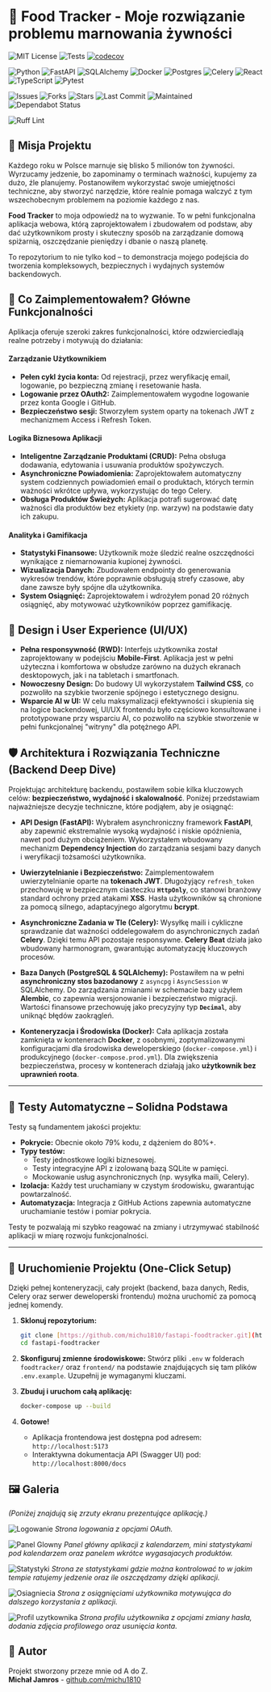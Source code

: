 # 🍲 Food Tracker - Moje rozwiązanie problemu marnowania żywności

<!-- Licencja i statusy testów -->
![MIT License](https://img.shields.io/github/license/michu1810/fastapi-foodtracker?style=flat-square)
![Tests](https://github.com/michu1810/fastapi-foodtracker/actions/workflows/tests.yml/badge.svg?style=flat-square)
[![codecov](https://codecov.io/gh/michu1810/fastapi-foodtracker/branch/main/graph/badge.svg?token=87SFXHBP46)](https://codecov.io/gh/michu1810/fastapi-foodtracker)

<!-- Technologie -->
![Python](https://img.shields.io/badge/python-3.13-blue?style=flat-square)
![FastAPI](https://img.shields.io/badge/FastAPI-0.115-green?style=flat-square)
![SQLAlchemy](https://img.shields.io/badge/SQLAlchemy-2.0-red?style=flat-square)
![Docker](https://img.shields.io/badge/docker-%230db7ed.svg?style=flat-square&logo=docker&logoColor=white)
![Postgres](https://img.shields.io/badge/postgres-%23316192.svg?style=flat-square&logo=postgresql&logoColor=white)
![Celery](https://img.shields.io/badge/Celery-37782A?style=flat-square&logo=celery&logoColor=white)
![React](https://img.shields.io/badge/react-%2320232a.svg?style=flat-square&logo=react&logoColor=%2361DAFB)
![TypeScript](https://img.shields.io/badge/typescript-%23007ACC.svg?style=flat-square&logo=typescript&logoColor=white)
![Pytest](https://img.shields.io/badge/pytest-✓-green?style=flat-square)

<!-- Statystyki repozytorium -->
![Issues](https://img.shields.io/github/issues/michu1810/fastapi-foodtracker?style=flat-square)
![Forks](https://img.shields.io/github/forks/michu1810/fastapi-foodtracker?style=flat-square)
![Stars](https://img.shields.io/github/stars/michu1810/fastapi-foodtracker?style=flat-square)
![Last Commit](https://img.shields.io/github/last-commit/michu1810/fastapi-foodtracker?style=flat-square)
![Maintained](https://img.shields.io/maintenance/yes/2025?style=flat-square)
![Dependabot Status](https://img.shields.io/badge/dependencies-up--to--date-brightgreen?style=flat-square)

<!-- Ruff Lint - popraw link do Twojego workflow w repo -->
![Ruff Lint](https://github.com/michu1810/fastapi-foodtracker/.pre-commit-config.yaml/badge.svg?style=flat-square)
## 🎯 Misja Projektu

Każdego roku w Polsce marnuje się blisko 5 milionów ton żywności. Wyrzucamy jedzenie, bo zapominamy o terminach ważności, kupujemy za dużo, źle planujemy. Postanowiłem wykorzystać swoje umiejętności techniczne, aby stworzyć narzędzie, które realnie pomaga walczyć z tym wszechobecnym problemem na poziomie każdego z nas.

**Food Tracker** to moja odpowiedź na to wyzwanie. To w pełni funkcjonalna aplikacja webowa, którą zaprojektowałem i zbudowałem od podstaw, aby dać użytkownikom prosty i skuteczny sposób na zarządzanie domową spiżarnią, oszczędzanie pieniędzy i dbanie o naszą planetę.

To repozytorium to nie tylko kod – to demonstracja mojego podejścia do tworzenia kompleksowych, bezpiecznych i wydajnych systemów backendowych.

## 🌟 Co Zaimplementowałem? Główne Funkcjonalności

Aplikacja oferuje szeroki zakres funkcjonalności, które odzwierciedlają realne potrzeby i motywują do działania:

#### Zarządzanie Użytkownikiem
- **Pełen cykl życia konta:** Od rejestracji, przez weryfikację email, logowanie, po bezpieczną zmianę i resetowanie hasła.
- **Logowanie przez OAuth2:** Zaimplementowałem wygodne logowanie przez konta Google i GitHub.
- **Bezpieczeństwo sesji:** Stworzyłem system oparty na tokenach JWT z mechanizmem Access i Refresh Token.

#### Logika Biznesowa Aplikacji
- **Inteligentne Zarządzanie Produktami (CRUD):** Pełna obsługa dodawania, edytowania i usuwania produktów spożywczych.
- **Asynchroniczne Powiadomienia:** Zaprojektowałem automatyczny system codziennych powiadomień email o produktach, których termin ważności wkrótce upływa, wykorzystując do tego Celery.
- **Obsługa Produktów Świeżych:** Aplikacja potrafi sugerować datę ważności dla produktów bez etykiety (np. warzyw) na podstawie daty ich zakupu.

#### Analityka i Gamifikacja
- **Statystyki Finansowe:** Użytkownik może śledzić realne oszczędności wynikające z niemarnowania kupionej żywności.
- **Wizualizacja Danych:** Zbudowałem endpointy do generowania wykresów trendów, które poprawnie obsługują strefy czasowe, aby dane zawsze były spójne dla użytkownika.
- **System Osiągnięć:** Zaprojektowałem i wdrożyłem ponad 20 różnych osiągnięć, aby motywować użytkowników poprzez gamifikację.

## 📱 Design i User Experience (UI/UX)

- **Pełna responsywność (RWD):** Interfejs użytkownika został zaprojektowany w podejściu **Mobile-First**. Aplikacja jest w pełni użyteczna i komfortowa w obsłudze zarówno na dużych ekranach desktopowych, jak i na tabletach i smartfonach.
- **Nowoczesny Design:** Do budowy UI wykorzystałem **Tailwind CSS**, co pozwoliło na szybkie tworzenie spójnego i estetycznego designu.
- **Wsparcie AI w UI:** W celu maksymalizacji efektywności i skupienia się na logice backendowej, UI/UX frontendu było częściowo konsultowane i prototypowane przy wsparciu AI, co pozwoliło na szybkie stworzenie w pełni funkcjonalnej "witryny" dla potężnego API.

## 🛡️ Architektura i Rozwiązania Techniczne (Backend Deep Dive)

Projektując architekturę backendu, postawiłem sobie kilka kluczowych celów: **bezpieczeństwo, wydajność i skalowalność**. Poniżej przedstawiam najważniejsze decyzje techniczne, które podjąłem, aby je osiągnąć:

-   **API Design (FastAPI):** Wybrałem asynchroniczny framework **FastAPI**, aby zapewnić ekstremalnie wysoką wydajność i niskie opóźnienia, nawet pod dużym obciążeniem. Wykorzystałem wbudowany mechanizm **Dependency Injection** do zarządzania sesjami bazy danych i weryfikacji tożsamości użytkownika.

-   **Uwierzytelnianie i Bezpieczeństwo:** Zaimplementowałem uwierzytelnianie oparte na **tokenach JWT**. Długożyjący `refresh_token` przechowuję w bezpiecznym ciasteczku **`HttpOnly`**, co stanowi branżowy standard ochrony przed atakami **XSS**. Hasła użytkowników są chronione za pomocą silnego, adaptacyjnego algorytmu **bcrypt**.

-   **Asynchroniczne Zadania w Tle (Celery):** Wysyłkę maili i cykliczne sprawdzanie dat ważności oddelegowałem do asynchronicznych zadań **Celery**. Dzięki temu API pozostaje responsywne. **Celery Beat** działa jako wbudowany harmonogram, gwarantując automatyzację kluczowych procesów.

-   **Baza Danych (PostgreSQL & SQLAlchemy):** Postawiłem na w pełni **asynchroniczny stos bazodanowy** z `asyncpg` i `AsyncSession` w SQLAlchemy. Do zarządzania zmianami w schemacie bazy użyłem **Alembic**, co zapewnia wersjonowanie i bezpieczeństwo migracji. Wartości finansowe przechowuję jako precyzyjny typ **`Decimal`**, aby uniknąć błędów zaokrągleń.

-   **Konteneryzacja i Środowiska (Docker):** Cała aplikacja została zamknięta w kontenerach **Docker**, z osobnymi, zoptymalizowanymi konfiguracjami dla środowiska deweloperskiego (`docker-compose.yml`) i produkcyjnego (`docker-compose.prod.yml`). Dla zwiększenia bezpieczeństwa, procesy w kontenerach działają jako **użytkownik bez uprawnień roota**.

---

## 🧪 Testy Automatyczne – Solidna Podstawa

Testy są fundamentem jakości projektu:

- **Pokrycie:** Obecnie około 79% kodu, z dążeniem do 80%+.
- **Typy testów:**
  - Testy jednostkowe logiki biznesowej.
  - Testy integracyjne API z izolowaną bazą SQLite w pamięci.
  - Mockowanie usług asynchronicznych (np. wysyłka maili, Celery).
- **Izolacja:** Każdy test uruchamiany w czystym środowisku, gwarantując powtarzalność.
- **Automatyzacja:** Integracja z GitHub Actions zapewnia automatyczne uruchamianie testów i pomiar pokrycia.

Testy te pozwalają mi szybko reagować na zmiany i utrzymywać stabilność aplikacji w miarę rozwoju funkcjonalności.

---

## 🚀 Uruchomienie Projektu (One-Click Setup)

Dzięki pełnej konteneryzacji, cały projekt (backend, baza danych, Redis, Celery oraz serwer deweloperski frontendu) można uruchomić za pomocą jednej komendy.

1.  **Sklonuj repozytorium:**
    ```bash
    git clone [https://github.com/michu1810/fastapi-foodtracker.git](https://github.com/michu1810/fastapi-foodtracker.git)
    cd fastapi-foodtracker
    ```

2.  **Skonfiguruj zmienne środowiskowe:**
    Stwórz pliki `.env` w folderach `foodtracker/` oraz `frontend/` na podstawie znajdujących się tam plików `.env.example`. Uzupełnij je wymaganymi kluczami.

3.  **Zbuduj i uruchom całą aplikację:**
    ```bash
    docker-compose up --build
    ```

4.  **Gotowe!**
    -   Aplikacja frontendowa jest dostępna pod adresem: `http://localhost:5173`
    -   Interaktywna dokumentacja API (Swagger UI) pod: `http://localhost:8000/docs`

## 🖼️ Galeria

*(Poniżej znajdują się zrzuty ekranu prezentujące aplikację.)*

![Logowanie](https://imgur.com/FF3zlVz.png)
_Strona logowania z opcjami OAuth._

![Panel Glowny](https://imgur.com/3ciOqZF.png)
_Panel główny aplikacji z kalendarzem, mini statystykami pod kalendarzem oraz panelem wkrótce wygasajacych produktów._

![Statystyki](https://imgur.com/xAzbQE2.png)
_Strona ze statystykami gdzie można kontrolować to w jakim tempie ratujemy jedzenie oraz ile oszczędzamy dzięki aplikacji._

![Osiagniecia](https://imgur.com/JnkB6KY.png)
_Strona z osiągnięciami użytkownika motywująca do dalszego korzystania z aplikacji._

![Profil uzytkownika](https://imgur.com/fl8mInj.png)
_Strona profilu użytkownika z opcjami zmiany hasła, dodania zdjęcia profilowego oraz usunięcia konta._
## 👤 Autor

Projekt stworzony przeze mnie od A do Z. <br>
**Michał Jamros** - [github.com/michu1810](https://github.com/michu1810)

